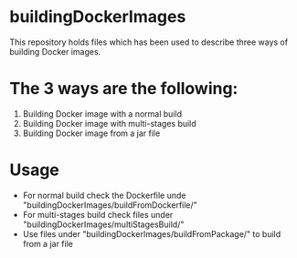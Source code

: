 # buildingDockerImages
This repository holds files which has been used to describe three ways of building Docker images.

# The 3 ways are the following:
1. Building Docker image with a normal build
2. Building Docker image with multi-stages build
3. Building Docker image from a jar file

# Usage
- For normal build check the Dockerfile unde "buildingDockerImages/buildFromDockerfile/"
- For multi-stages build check files under "buildingDockerImages/multiStagesBuild/"
- Use files under "buildingDockerImages/buildFromPackage/" to build from a jar file
